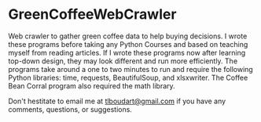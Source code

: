 # GreenCoffeeWebCrawler
Web crawler to gather green coffee data to help buying decisions. 
I wrote these programs before taking any Python Courses and based on teaching myself from reading articles. 
If I wrote these programs now after learning top-down design, they may look different and run more efficiently. 
The programs take around a one to two minutes to run and require the following Python libraries: time, requests, BeautifulSoup, and xlsxwriter.
The Coffee Bean Corral program also required the math library.


Don't hestitate to email me at tlboudart@gmail.com if you have any comments, questions, or suggestions.
